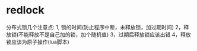 # redlock
分布式锁几个注意点:
1, 锁的时间(防止程序中断，未释放锁，加过期时间)
2，释放锁(不能释放不是自己加的锁，加个随机值)
3，过期后释放锁应该出错
4，释放锁应该为原子操作(lua脚本)
